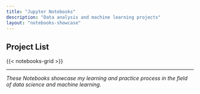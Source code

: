 ```yaml
---
title: "Jupyter Notebooks"
description: "Data analysis and machine learning projects"
layout: "notebooks-showcase"
---
```


## Project List

{{< notebooks-grid >}}

---

*These Notebooks showcase my learning and practice process in the field of data science and machine learning.*
